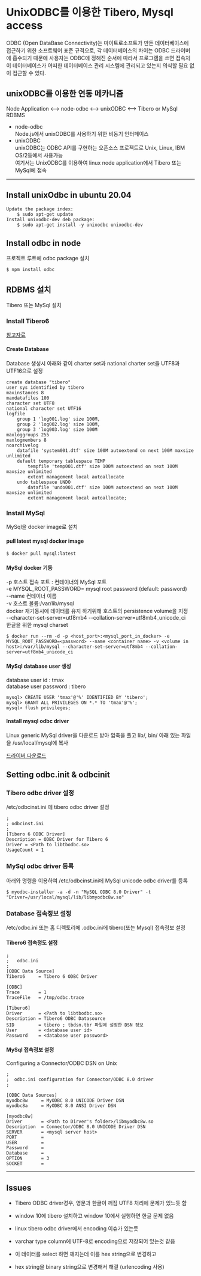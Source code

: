 # UnixODBC를 이용한 Tibero, Mysql access

ODBC (Open DataBase Connectivity)는 마이트로소프트가 만든 데이터베이스에 접근하기 위한 소프트웨어 표준 규격으로, 각 데이터베이스의 차이는 ODBC 드라이버에 흡수되기 때문에 사용자는 ODBC에 정해진 순서에 따라서 프로그램을 쓰면 접속처이 데이터베이스가 어떠한 데이터베이스 관리 시스템에 관리되고 있는지 의식할 필요 없이 접근할 수 있다.

## unixODBC를 이용한 연동 메카니즘

Node Application <--> node-odbc <--> unixODBC <--> Tibero or MySql RDBMS

* node-odbc <br>
    Node.js에서 unixODBC를 사용하기 위한 비동기 인터페이스
* unixODBC <br>
unixODBC는 ODBC API를 구현하는 오픈소스 프로젝트로 Unix, Linux, IBM OS/2등에서 사용가능<br>
여기서는 UnixODBC를 이용하여 linux node application에서 Tibero 또는 MySql에 접속<br>

--------

## Install unixOdbc in ubuntu 20.04

    Update the package index:
        $ sudo apt-get update
    Install unixodbc-dev deb package:
        $ sudo apt-get install -y unixodbc unixodbc-dev

## Install odbc in node

프로젝트 루트에 odbc package 설치

    $ npm install odbc

## RDBMS 설치

Tibero 또는 MySql 설치

### Install Tibero6

[참고자료](https://kamsi76.tistory.com/entry/TIBERO-Centos7-%EC%84%9C%EB%B2%84%EC%97%90-Tibero-6-%EC%84%A4%EC%B9%98)

#### Create Database

Database 생성시 아래와 같이 charter set과 national charter set을 UTF8과 UTF16으로 설정

    create database "tibero" 
    user sys identified by tibero 
    maxinstances 8 
    maxdatafiles 100 
    character set UTF8 
    national character set UTF16 
    logfile 
        group 1 'log001.log' size 100M, 
        group 2 'log002.log' size 100M, 
        group 3 'log003.log' size 100M 
    maxloggroups 255 
    maxlogmembers 8 
    noarchivelog 
        datafile 'system001.dtf' size 100M autoextend on next 100M maxsize unlimited 
        default temporary tablespace TEMP 
            tempfile 'temp001.dtf' size 100M autoextend on next 100M maxsize unlimited 
            extent management local autoallocate 
        undo tablespace UNDO 
            datafile 'undo001.dtf' size 100M autoextend on next 100M maxsize unlimited 
            extent management local autoallocate;

### Install MySql

MySql을 docker image로 설치

#### pull latest mysql docker image
    $ docker pull mysql:latest
    
#### MySql docker 기동

-p 호스트 접속 포트 : 컨테이너의 MySql 포트 <br>
-e MYSQL_ROOT_PASSWORD= mysql root password (default: password)<br>
--name 컨테이너 이름 <br>
-v 호스트 볼륨:/var/lib/mysql<br>
    docker 재기동시에 데이터를 유지 하기위해 호스트의 persistence volume을 지정<br>
--character-set-server=utf8mb4 --collation-server=utf8mb4_unicode_ci<br> 
한글을 위한 mysql charset

    $ docker run --rm -d -p <host_port>:<mysql_port_in_docker> -e MYSQL_ROOT_PASSWORD=<password> --name <container name> -v <volume in host>:/var/lib/mysql --character-set-server=utf8mb4 --collation-server=utf8mb4_unicode_ci

#### MySql database user 생성

database user id : tmax<br>
database user password : tibero

    mysql> CREATE USER 'tmax'@'%' IDENTIFIED BY 'tibero';
    mysql> GRANT ALL PRIVILEGES ON *.* TO 'tmax'@'%';
    mysql> flush privileges;

#### Install mysql odbc driver

Linux generic MySql driver을 다운로드 받아 압축을 풀고 lib/, bin/ 아래 있는 파일을 /usr/local/mysql에 복사 <br>

[드라이버 다운로드](https://dev.mysql.com/doc/connector-odbc/en/connector-odbc-installation-binary-unix-tarball.html)

## Setting odbc.init & odbcinit 

### Tibero odbc driver 설정

/etc/odbcinst.ini 에 tibero odbc driver 설정

    ;
    ; odbcinst.ini
    ;
    [Tibero 6 ODBC Driver]
    Description = ODBC Driver for Tibero 6
    Driver = <Path to libtbodbc.so>
    UsageCount = 1
      
### MySql odbc driver 등록

아래와 명령을 이용하여 /etc/odbcinst.ini에 MySql unicode odbc driver를 등록

    $ myodbc-installer -a -d -n "MySQL ODBC 8.0 Driver" -t "Driver=/usr/local/mysql/lib/libmyodbc8w.so"


### Database 접속정보 설정

/etc/odbc.ini 또는 홈 디렉토리에 .odbc.ini에 tibero(또는 Mysql) 접속정보 설정

#### Tibero6 접속정도 설정
    ;
    ;   odbc.ini
    ;
    [ODBC Data Source]
    Tibero6     = Tibero 6 ODBC Driver

    [ODBC]
    Trace       = 1
    TraceFile   = /tmp/odbc.trace

    [Tibero6]
    Driver      = <Path to libtbodbc.so>
    Description = Tibero6 ODBC Datasource
    SID         = tibero ; tbdsn.tbr 파일에 설정한 DSN 정보
    User        = <database user id>
    Password    = <database user password>

#### MySql 접속정보 설정
Configuring a Connector/ODBC DSN on Unix

    ;
    ;  odbc.ini configuration for Connector/ODBC 8.0 driver
    ;

    [ODBC Data Sources]
    myodbc8w     = MyODBC 8.0 UNICODE Driver DSN
    myodbc8a     = MyODBC 8.0 ANSI Driver DSN

    [myodbc8w]
    Driver       = <Path to Dirver's folder>/libmyodbc8w.so
    Description  = Connector/ODBC 8.0 UNICODE Driver DSN
    SERVER       = <mysql server host>
    PORT         =
    USER         = 
    Password     =
    Database     = 
    OPTION       = 3
    SOCKET       =

---
## Issues

* Tibero ODBC driver경우, 영문과 한글이 깨짐 UTF8 처리에 문제가 있느듯 함
* window 10에 tibero 설치하고 window 10에서 실행하면 한글 문제 없음
* linux tibero odbc driver에서 encoding 이슈가 있는듯

* varchar type column에 UTF-8로 encoding으로 저장되어 있는것 같음
* 이 데이터를 select 하면 깨지는데 이를 hex string으로 변경하고
* hex string을 binary string으로 변경해서 해결 (urlencoding 사용)
